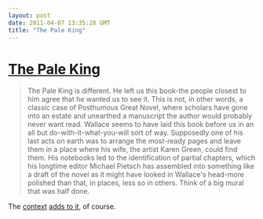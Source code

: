```yaml
---
layout: post
date: 2011-04-07 13:35:28 GMT
title: "The Pale King"
---
```

# [The Pale King](http://www.gq.com/entertainment/books/201105/david-foster-wallace-the-pale-king-john-jeremiah-sullivan?printable=true)

> The Pale King is different. He left us this book-the people closest to him agree that he wanted us to see it. This is not, in other words, a classic case of Posthumous Great Novel, where scholars have gone into an estate and unearthed a manuscript the author would probably never want read. Wallace seems to have laid this book before us in an all but do-with-it-what-you-will sort of way. Supposedly one of his last acts on earth was to arrange the most-ready pages and leave them in a place where his wife, the artist Karen Green, could find them. His notebooks led to the identification of partial chapters, which his longtime editor Michael Pietsch has assembled into something like a draft of the novel as it might have looked in Wallace's head-more polished than that, in places, less so in others. Think of a big mural that was half done.



The [context][2] [adds to it][3], of course.



[2]: http://www.theawl.com/2011/04/inside-david-foster-wallaces-private-self-help-library/

[3]: http://www.hipsterbookclub.com/features/articles/paleking0411/index.html


